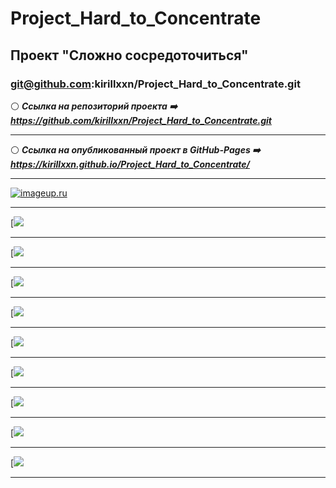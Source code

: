 # Project_Hard_to_Concentrate
## Проект "Сложно сосредоточиться"
### git@github.com:kirillxxn/Project_Hard_to_Concentrate.git
:white_circle:  ***Ссылка на репозиторий проекта :arrow_right: https://github.com/kirillxxn/Project_Hard_to_Concentrate.git***
_____
:white_circle: ***Ссылка на опубликованный проект в GitHub-Pages :arrow_right: https://kirillxxn.github.io/Project_Hard_to_Concentrate/***
_____
[![imageup.ru](https://imageup.ru/img98/4706840/snimok-ekrana-2024-01-21-043447.jpg)](https://imageup.ru/img98/4706840/snimok-ekrana-2024-01-21-043447.jpg.html)
_____
[![](https://imgur.com/VrT0Vcv)
_____
[![](https://imgur.com/ZaPwAzl)
_____
[![](https://imgur.com/7agjsOr)
_____
[![](https://imgur.com/DtNG3Ux)
_____
[![](https://imgur.com/dbRo50W)
_____
[![](https://imgur.com/aDrf0rK)
_____
[![](https://imgur.com/JnRYx6C)
_____
[![](https://imgur.com/ieb7r36)
_____
[![](https://imgur.com/uQ3Rwpf)
_____


